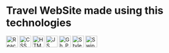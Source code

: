 # Travel WebSite made using this technologies

<img alt="React" width="32px" src={/../src/assets/img/tech/react.png} />

<img alt="CSS" width="32px" src={/../src/assets/img/tech/css.jpeg} />

<img alt="HTML" width="32px" src={/../src/assets/img/tech/html.png} />

<img alt="JS" width="32px" src={/../src/assets/img/tech/js.png} />

<img alt="Gh_Pages" width="32px" src={/../src/assets/img/tech/ghpages.png} />

<img alt="StyledComponents" width="32px" src={/../src/assets/img/tech/styledComponents.png} />

<img alt="Swiper" width="32px" src={/../src/assets/img/tech/swiper.svg} />
